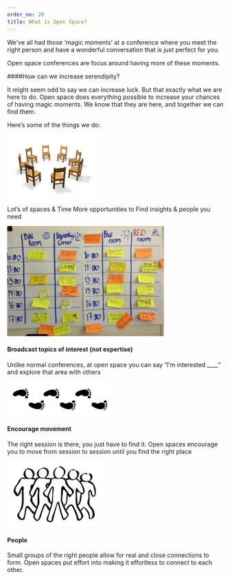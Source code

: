 ```yaml
---
order_no: 20
title: What is Open Space?
---
```




We've all had those ‘magic moments’ at a conference where you meet the right person and have a wonderful  conversation that is just perfect for you.

Open space conferences are focus around having more of these moments.

####How can we increase serendipity?

It might seem odd to say we can increase luck. But that exactly what we are here to do. Open space does everything possible to increase your chances of having magic moments. We know that they are here, and together we can find them.

Here’s some of the things we do:

<div class="one-fourth">
  <img src="/images/circle_of_chairs.png"/>
  <p>Lot’s of spaces & Time
  More opportunities to
  Find insights & people
   you need</p>

</div>
<div class="one-fourth">
  <img src="/images/marketplace.png"/>
  <h4>Broadcast topics of interest
  (not expertise)</h4>
  Unlike normal conferences,
  at open space you can say
  “I’m interested ____”
   and explore that area with others</p>
</div>
<div class="one-fourth">

  <img src="/images/footprints.png"/>
  <h4>Encourage movement</h4>
     The right session is there, you just have to find it. Open spaces encourage you to move
      from session to session until you find the right place</p>

</div>

<div class="one-fourth">

  <img src="/images/people.png"/>
  <h4>People</h4>
     Small groups of the right people allow for real and close connections to form. Open spaces put effort into making it effortless to connect to each other.</p>

</div>

